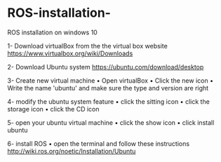 # ROS-installation-
ROS installation on windows 10

1- Download virtualBox from the the virtual box website https://www.virtualbox.org/wiki/Downloads

2- Download Ubuntu system https://ubuntu.com/download/desktop 

3- Create new virtual machine 
•	Open virtualBox
•	Click the new icon
•	Write the name 'ubuntu' and make sure the type and version are right 

4- modify the ubuntu system feature 
•	click the sitting icon
•	click the storage icon
•	click the CD icon

5- open your ubuntu virtual machine
•	click the show icon
•	click install ubuntu

6- install ROS
•	open the terminal and follow these instructions 
http://wiki.ros.org/noetic/Installation/Ubuntu
